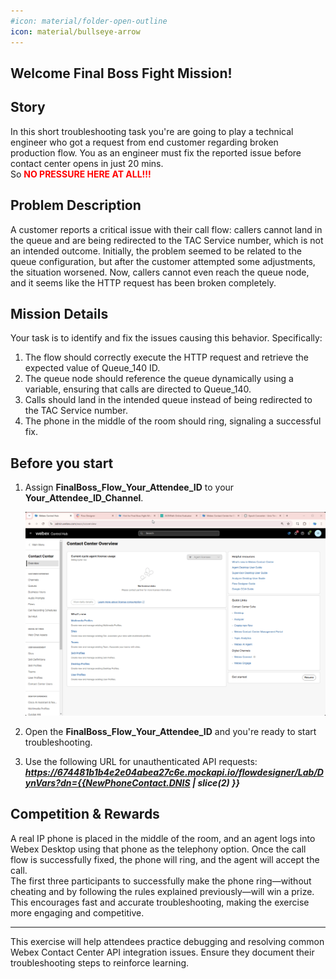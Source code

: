 ```yaml
---
#icon: material/folder-open-outline
icon: material/bullseye-arrow
---
```


## Welcome Final Boss Fight Mission!

## Story
In this short troubleshooting task you're are going to play a technical engineer who got a request from end customer regarding broken production flow. You as an engineer must fix the reported issue before contact center opens in just 20 mins. </br>
So <span style="color: red;">**NO PRESSURE HERE AT ALL!!!**</span>

## Problem Description
A customer reports a critical issue with their call flow: callers cannot land in the queue and are being redirected to the TAC Service number, which is not an intended outcome. Initially, the problem seemed to be related to the queue configuration, but after the customer attempted some adjustments, the situation worsened. Now, callers cannot even reach the queue node, and it seems like the HTTP request has been broken completely.


## Mission Details
Your task is to identify and fix the issues causing this behavior. Specifically:

1. The flow should correctly execute the HTTP request and retrieve the expected value of Queue_140 ID.</br>
2. The queue node should reference the queue dynamically using a variable, ensuring that calls are directed to Queue_140.</br>
3. Calls should land in the intended queue instead of being redirected to the TAC Service number.</br>
4. The phone in the middle of the room should ring, signaling a successful fix.</br>

## Before you start

1. Assign **<span class="attendee-id-container">FinalBoss_Flow_<span class="attendee-id-placeholder" data-prefix="FinalBoss_Flow_">Your_Attendee_ID</span><span class="copy" title="Click to copy!"></span></span>** to your **<span class="attendee-id-container"><span class="attendee-id-placeholder" data-suffix="_Channel">Your_Attendee_ID</span>_Channel<span class="copy" title="Click to copy!"></span></span>**.

     ![Profiles](../graphics/Lab2/Tshoot_ChannelAssign.gif)

2. Open the **<span class="attendee-id-container">FinalBoss_Flow_<span class="attendee-id-placeholder" data-prefix="FinalBoss_Flow_">Your_Attendee_ID</span><span class="copy" title="Click to copy!"></span></span>** and you're ready to start troubleshooting.

3. Use the following URL for unauthenticated API requests: ***https://674481b1b4e2e04abea27c6e.mockapi.io/flowdesigner/Lab/DynVars?dn={{NewPhoneContact.DNIS | slice(2) }}***<span class="copy-static" data-copy-text="https://674481b1b4e2e04abea27c6e.mockapi.io/flowdesigner/Lab/DynVars?dn={{NewPhoneContact.DNIS | slice(2) }}"><span class="copy" title="Click to copy!"></span></span>


## Competition & Rewards
A real IP phone is placed in the middle of the room, and an agent logs into Webex Desktop using that phone as the telephony option. Once the call flow is successfully fixed, the phone will ring, and the agent will accept the call.</br>
The first three participants to successfully make the phone ring—without cheating and by following the rules explained previously—will win a prize. This encourages fast and accurate troubleshooting, making the exercise more engaging and competitive.

---

This exercise will help attendees practice debugging and resolving common Webex Contact Center API integration issues. Ensure they document their troubleshooting steps to reinforce learning.


<script src='../template_assets/load.js'><script>